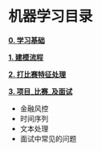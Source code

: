 # 机器学习目录

[**0. 学习基础**](0_学习基础)

[**1. 建模流程**](1_建模流程)

[**2. 打比赛特征处理**](2_打比赛特征处理)

[**3. 项目_比赛_及面试**](3_项目_比赛_及面试)

 - 金融风控
 - 时间序列
 - 文本处理
 - 面试中常见的问题